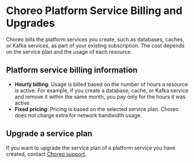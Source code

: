 # Choreo Platform Service Billing and Upgrades

Choreo bills the platform services you create, such as databases, caches, or Kafka services, as part of your existing subscription. The cost depends on the service plan and the usage of each resource. 

## Platform service billing information

- **Hourly billing**: Usage is billed based on the number of hours a resource is active. For example, if you create a database, cache, or Kafka service and remove it within the same month, you pay only for the hours it was active.
- **Fixed pricing**: Pricing is based on the selected service plan. Choreo does not charge extra for network bandwidth usage.

## Upgrade a service plan

If you want to upgrade the service plan of a platform service you have created, contact [Choreo support](mailto:choreo-support@wso2.com).
